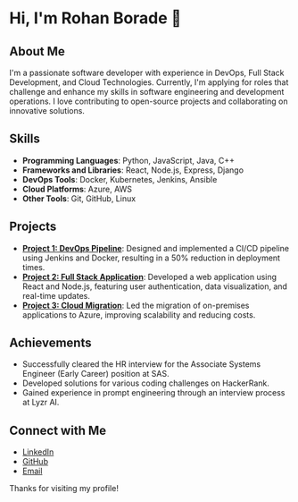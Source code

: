 # Hi, I'm Rohan Borade 👋

## About Me
I'm a passionate software developer with experience in DevOps, Full Stack Development, and Cloud Technologies. Currently, I'm applying for roles that challenge and enhance my skills in software engineering and development operations. I love contributing to open-source projects and collaborating on innovative solutions.

## Skills
- **Programming Languages**: Python, JavaScript, Java, C++
- **Frameworks and Libraries**: React, Node.js, Express, Django
- **DevOps Tools**: Docker, Kubernetes, Jenkins, Ansible
- **Cloud Platforms**: Azure, AWS
- **Other Tools**: Git, GitHub, Linux

## Projects
- **[Project 1: DevOps Pipeline](link)**: Designed and implemented a CI/CD pipeline using Jenkins and Docker, resulting in a 50% reduction in deployment times.
- **[Project 2: Full Stack Application](link)**: Developed a web application using React and Node.js, featuring user authentication, data visualization, and real-time updates.
- **[Project 3: Cloud Migration](link)**: Led the migration of on-premises applications to Azure, improving scalability and reducing costs.

## Achievements
- Successfully cleared the HR interview for the Associate Systems Engineer (Early Career) position at SAS.
- Developed solutions for various coding challenges on HackerRank.
- Gained experience in prompt engineering through an interview process at Lyzr AI.

## Connect with Me
- [LinkedIn](https://www.linkedin.com/in/rohan-borade/)
- [GitHub](https://github.com/RohanGlitched)
- [Email](mailto:rohan.borade@example.com)

Thanks for visiting my profile!
